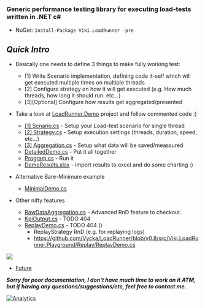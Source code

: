 ### Generic performance testing library for executing load-tests written in .NET c# ###
* NuGet: `Install-Package Viki.LoadRunner -pre`

## *Quick Intro*
* Basically one needs to define 3 things to make fully working test:
  - [1] Write Scenario implementation, defining code it-self which will get executed multiple times on multiple threads
  - [2] Configure strategy on how it will get executed (e.g. How much threads, how long it should run. etc...)
  - [3][Optional] Configure how results get aggregated/presented
  
* Take a look at [LoadRunner.Demo](/demo) project and follow commented code :)
  - [[1] Scnario.cs](/demo/Detailed/Scenario.cs) - Setup your Load-test scenario for single thread
  - [[2] Strategy.cs](/demo/Detailed/Strategy.cs) - Setup execution settings (threads, duration, speed, etc...)
  - [[3] Aggregation.cs](/demo/Detailed/Aggregation.cs) - Setup what data will be saved/meassured
  - [DetailedDemo.cs](/demo/Detailed/DetailedDemo.cs) - Put it all together
  - [Program.cs](/demo/Program.cs) - Run it
  - [DemoResults.xlsx](/demo/DemoResults.xlsx) - import results to excel and do some charting :)
  
 * Alternative Bare-Minimum example
   - [MinimalDemo.cs](/demo/Minimum/MinimalDemo.cs)
   
 * Other nifty features   
   - [RawDataAggregation.cs](/demo/Features/RawDataAggregation.cs) - Advanced RnD feature to checkout.
   - [KpiOutput.cs](/demo/Features/KpiOutput.cs) - TODO 404
   - [ReplayDemo.cs](/demo/Features/ReplayDemo.cs) - TODO 404 ()
     - ReplayStrategy RnD (e.g. for replaying logs)
     - https://github.com/Vycka/LoadRunner/blob/v0.8/src/Viki.LoadRunner.Playground/Replay/ReplayDemo.cs
  
![](https://raw.githubusercontent.com/Vycka/LoadRunner/master/diagrams/Architecture.png)
* [Future](../../wiki/TODOs)

***Sorry for poor documentation, I don't have much time to work on it ATM, but if having any questions/suggestions/etc, feel free to contact me.***

[![Analytics](https://ga-beacon.appspot.com/UA-71045586-1/LoadRunner/readme?pixel)](https://github.com/Vycka/LoadRunner)
